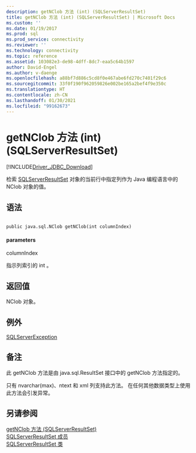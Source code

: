 ```yaml
---
description: getNClob 方法 (int) (SQLServerResultSet)
title: getNClob 方法 (int) (SQLServerResultSet) | Microsoft Docs
ms.custom: ''
ms.date: 01/19/2017
ms.prod: sql
ms.prod_service: connectivity
ms.reviewer: ''
ms.technology: connectivity
ms.topic: reference
ms.assetid: 103082e3-de98-4dff-8dc7-eaa5c64b1597
author: David-Engel
ms.author: v-daenge
ms.openlocfilehash: a88bf7d886c5cd8f0e467abe6fd270c7401f29c6
ms.sourcegitcommit: 33f0f190f962059826e002be165a2bef4f9e350c
ms.translationtype: HT
ms.contentlocale: zh-CN
ms.lasthandoff: 01/30/2021
ms.locfileid: "99162673"
---
```

# <a name="getnclob-method-int-sqlserverresultset"></a>getNClob 方法 (int) (SQLServerResultSet)
[!INCLUDE[Driver_JDBC_Download](../../../includes/driver_jdbc_download.md)]

  检索 [SQLServerResultSet](../../../connect/jdbc/reference/sqlserverresultset-class.md) 对象的当前行中指定列作为 Java 编程语言中的 NClob 对象的值。  
  
## <a name="syntax"></a>语法  
  
```  
  
public java.sql.NClob getNClob(int columnIndex)  
```  
  
#### <a name="parameters"></a>parameters  
 columnIndex   
  
 指示列索引的 int  。  
  
## <a name="return-value"></a>返回值  
 NClob 对象。  
  
## <a name="exceptions"></a>例外  
 [SQLServerException](../../../connect/jdbc/reference/sqlserverexception-class.md)  
  
## <a name="remarks"></a>备注  
 此 getNClob 方法是由 java.sql.ResultSet 接口中的 getNClob 方法指定的。  
  
 只有 nvarchar(max)、ntext 和 xml 列支持此方法。 在任何其他数据类型上使用此方法会引发异常。  
  
## <a name="see-also"></a>另请参阅  
 [getNClob 方法 &#40;SQLServerResultSet&#41;](../../../connect/jdbc/reference/getnclob-method-sqlserverresultset.md)   
 [SQLServerResultSet 成员](../../../connect/jdbc/reference/sqlserverresultset-members.md)   
 [SQLServerResultSet 类](../../../connect/jdbc/reference/sqlserverresultset-class.md)  
  
  
